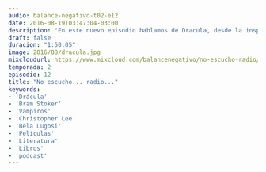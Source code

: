 ```yaml
---
audio: balance-negativo-t02-e12
date: 2016-08-19T03:47:04-03:00
description: "En este nuevo episodio hablamos de Dracula, desde la inspiración original histórica, la novela de Bram Stoker, y algunas películas fundacionales para el personaje. Todo con nuestro habitual sentido del humor familiar (?). También recomendaciones de todo tipo y saludos varios. Para escuchar tomando vino..."
draft: false
duracion: "1:50:05"
image: 2016/08/dracula.jpg
mixcloudurl: https://www.mixcloud.com/balancenegativo/no-escucho-radio/
temporada: 2
episodio: 12
title: "No escucho... radio..."
keywords: 
- 'Drácula'
- 'Bram Stoker' 
- 'Vampiros'
- 'Christopher Lee'
- 'Bela Lugosi'
- 'Películas' 
- 'Literatura' 
- 'Libros' 
- 'podcast'
---
```




